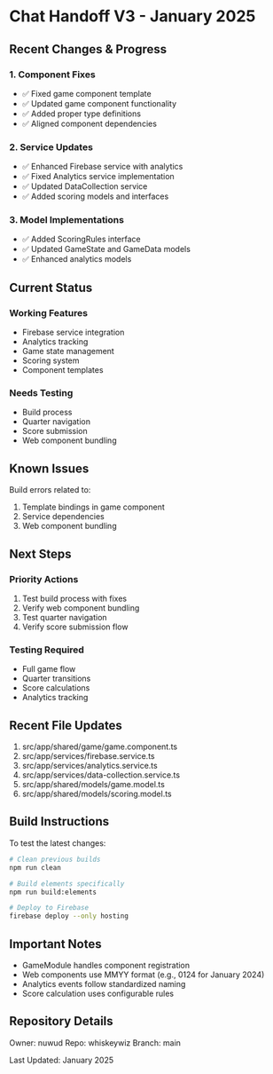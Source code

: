 # Chat Handoff V3 - January 2025

## Recent Changes & Progress

### 1. Component Fixes
- ✅ Fixed game component template
- ✅ Updated game component functionality
- ✅ Added proper type definitions
- ✅ Aligned component dependencies

### 2. Service Updates
- ✅ Enhanced Firebase service with analytics
- ✅ Fixed Analytics service implementation
- ✅ Updated DataCollection service
- ✅ Added scoring models and interfaces

### 3. Model Implementations
- ✅ Added ScoringRules interface
- ✅ Updated GameState and GameData models
- ✅ Enhanced analytics models

## Current Status

### Working Features
- Firebase service integration
- Analytics tracking
- Game state management
- Scoring system
- Component templates

### Needs Testing
- Build process
- Quarter navigation
- Score submission
- Web component bundling

## Known Issues
Build errors related to:
1. Template bindings in game component
2. Service dependencies
3. Web component bundling

## Next Steps

### Priority Actions
1. Test build process with fixes
2. Verify web component bundling
3. Test quarter navigation
4. Verify score submission flow

### Testing Required
- Full game flow
- Quarter transitions
- Score calculations
- Analytics tracking

## Recent File Updates
1. src/app/shared/game/game.component.ts
2. src/app/services/firebase.service.ts
3. src/app/services/analytics.service.ts
4. src/app/services/data-collection.service.ts
5. src/app/shared/models/game.model.ts
6. src/app/shared/models/scoring.model.ts

## Build Instructions
To test the latest changes:
```bash
# Clean previous builds
npm run clean

# Build elements specifically
npm run build:elements

# Deploy to Firebase
firebase deploy --only hosting
```

## Important Notes
- GameModule handles component registration
- Web components use MMYY format (e.g., 0124 for January 2024)
- Analytics events follow standardized naming
- Score calculation uses configurable rules

## Repository Details
Owner: nuwud
Repo: whiskeywiz
Branch: main

Last Updated: January 2025